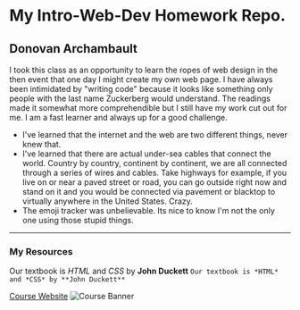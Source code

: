# My Intro-Web-Dev Homework Repo.
## Donovan Archambault
I took this class as an opportunity to learn the ropes of web design in the then event that one day I might create my own web page. I have always been intimidated by "writing code" because it looks like something only people with the last name Zuckerberg would understand. The readings made it somewhat more comprehendible but I still have my work cut out for me. I am a fast learner and always up for a good challenge.

- I've learned that the internet and the web are two different things, never knew that.
- I've learned that there are actual under-sea cables that connect the world. Country by country, continent by continent, we are all connected through a series of wires and cables. Take highways for example, if you live on or near a paved street or road, you can go outside right now and stand on it and you would be connected via pavement or blacktop to virtually anywhere in the United States. Crazy.
- The emoji tracker was unbelievable. Its nice to know I'm not the only one using those stupid things.
---
### My Resources
Our textbook is *HTML* and *CSS* by **John Duckett**
```Our textbook is *HTML* and *CSS* by **John Duckett**```

[Course Website](https://media-ed-online.github.io/intro-web-dev/)
![Course Banner](http://bit.ly/2DIVG46)
